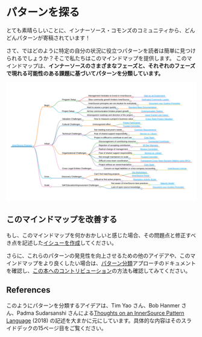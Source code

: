 # パターンを探る

とても素晴らしいことに、インナーソース・コモンズのコミュニティから、どんどんパターンが寄稿されています！

さて、ではどのように特定の自分の状況に役立つパターンを読者は簡単に見つけられるでしょうか？そこで私たちはこのマインドマップを提供します。
このマインドマップは、**インナーソースのさまざまなフェーズと、それぞれのフェーズで現れる可能性のある課題に基づいてパターンを分類しています。**

![インナーソース・パターンのマインドマップ](../../pattern-categorization/innersource-program-mind-map.png)

## このマインドマップを改善する

もし、このマインドマップを何かおかしいと感じた場合、その問題点と修正すべき点を記述した[イシューを作成](https://github.com/InnerSourceCommons/InnerSourcePatterns/issues)してください。

さらに、これらのパターンの発見性を向上させるための他のアイデアや、このマインドマップをより良くしたい場合は、[パターン分類](https://github.com/InnerSourceCommons/InnerSourcePatterns/blob/main/pattern-categorization/README.md)アプローチのドキュメントを確認し、[この本へのコントリビューション](../../book/contribute.md)の方法も確認してみてください。

## References

このようにパターンを分類するアイデアは、Tim Yao さん、Bob Hanmer さん、Padma Sudarsanshi さんによる[Thoughts on an InnerSource Pattern Language](https://drive.google.com/file/d/13AY8glCOdpLOVuz7cVD6QOB8d2xbHCS1/view) (2018) の記述を大まかに元にしています。具体的な内容はそのスライドデックの15ページ目をご覧ください。
